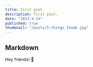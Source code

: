 ```yaml
---
title: First post
description: First post.
date: "2023-4-14"
published: true
thumbnail: "/posts/5-things_thumb.jpg"
---
```


## Markdown

Hey friends! 👋
